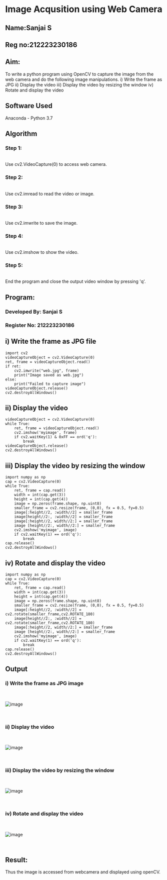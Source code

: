 # Image Acqusition using Web Camera
## Name:Sanjai S
## Reg no:212223230186
## Aim:
 To write a python program using OpenCV to capture the image from the web camera and do the following image manipulations.
i) Write the frame as JPG 
ii) Display the video 
iii) Display the video by resizing the window
iv) Rotate and display the video

## Software Used
Anaconda - Python 3.7
## Algorithm
### Step 1:
<br>
Use cv2.VideoCapture(0) to access web camera.
<br>

### Step 2:
<br>
Use cv2.imread to read the video or image.
<br>

### Step 3:
<br>
Use cv2.imwrite to save the image.
<br>

### Step 4:
<br>
Use cv2.imshow to show the video.
<br>

### Step 5:
<br>
End the program and close the output video window by pressing 'q'.
<br>

## Program:

### Developed By: Sanjai S
### Register No: 212223230186

## i) Write the frame as JPG file

```
import cv2
videoCaptureObject = cv2.VideoCapture(0)
ret, frame = videoCaptureObject.read()
if ret:
    cv2.imwrite("web.jpg", frame)
    print("Image saved as web.jpg")
else:
    print("Failed to capture image")
videoCaptureObject.release()
cv2.destroyAllWindows()
```



## ii) Display the video
```
videoCaptureObject = cv2.VideoCapture(0)
while True:
    ret, frame = videoCaptureObject.read()
    cv2.imshow('myimage', frame)
    if cv2.waitKey(1) & 0xFF == ord('q'):
        break
videoCaptureObject.release()
cv2.destroyAllWindows()
```



## iii) Display the video by resizing the window

```
import numpy as np
cap = cv2.VideoCapture(0)
while True:
    ret, frame = cap.read() 
    width = int(cap.get(3))
    height = int(cap.get(4))
    image = np.zeros(frame.shape, np.uint8) 
    smaller_frame = cv2.resize(frame, (0,0), fx = 0.5, fy=0.5) 
    image[:height//2, :width//2] = smaller_frame
    image[height//2:, :width//2] = smaller_frame
    image[:height//2, width//2:] = smaller_frame 
    image [height//2:, width//2:] = smaller_frame
    cv2.imshow('myimage', image)
    if cv2.waitKey(1) == ord('q'):
        break
cap.release()
cv2.destroyAllWindows()
```


## iv) Rotate and display the video

```
import numpy as np
cap = cv2.VideoCapture(0)
while True:
    ret, frame = cap.read() 
    width = int(cap.get(3))
    height = int(cap.get(4))
    image = np.zeros(frame.shape, np.uint8) 
    smaller_frame = cv2.resize(frame, (0,0), fx = 0.5, fy=0.5) 
    image[:height//2, :width//2] = cv2.rotate(smaller_frame,cv2.ROTATE_180)
    image[height//2:, :width//2] = cv2.rotate(smaller_frame,cv2.ROTATE_180)
    image[:height//2, width//2:] = smaller_frame 
    image [height//2:, width//2:] = smaller_frame
    cv2.imshow('myimage', image)
    if cv2.waitKey(1) == ord('q'):
        break
cap.release()
cv2.destroyAllWindows()
```

## Output

### i) Write the frame as JPG image

</br>

![image](https://github.com/user-attachments/assets/e6e36dcb-a870-499e-bb71-88fd78ee9e22)

</br>


### ii) Display the video

</br>

![image](https://github.com/user-attachments/assets/fa12987c-fca3-43fb-9d19-d9455c2b42ff)

</br>


### iii) Display the video by resizing the window

</br>

![image](https://github.com/user-attachments/assets/3bdf6d4e-241c-42a7-8d25-300410cb649d)

</br>



### iv) Rotate and display the video

</br>

![image](https://github.com/user-attachments/assets/7c3b7604-2987-416a-86d6-d52997a308a9)

</br>





## Result:
Thus the image is accessed from webcamera and displayed using openCV.
